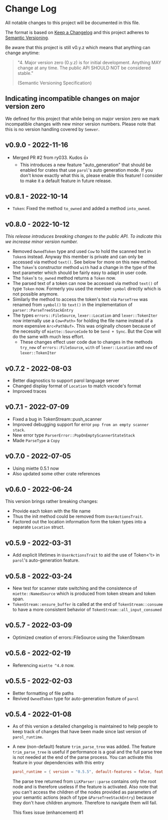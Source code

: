 # Change Log

All notable changes to this project will be documented in this file.

The format is based on [Keep a Changelog](http://keepachangelog.com/)
and this project adheres to [Semantic Versioning](http://semver.org/).

Be aware that this project is still v0.y.z which means that anything can change anytime:

>"4. Major version zero (0.y.z) is for initial development. Anything MAY change at any time. The public API SHOULD NOT be considered stable."
>
>(Semantic Versioning Specification)

## Indicating incompatible changes on major version zero

We defined for this project that while being on major version zero we mark incompatible changes with
new minor version numbers. Please note that this is no version handling covered by `Semver`.

## v0.9.0 - 2022-11-16

* Merged PR #2 from ry033. Kudos 👍
  * This introduces a new feature "auto_generation" that should be enabled for crates that use
  `parol`'s auto generation mode. If you don't know exactly what this is, please enable this
  feature! I consider to make it a default feature in future release.

## v0.8.1 - 2022-10-14

* `Token`: Fixed the method `to_owned` and added a method `into_owned`.

## v0.8.0 - 2022-10-12

*This release introduces breaking changes to the public API. To indicate this we increase minor
version number.*

* Removed `OwnedToken` type and used `Cow` to hold the scanned text in `Token`s instead. Anyway this
member is private and can only be accessed via method `text()`. See below for more on this new
method.
* The `Token`'s constructor method `with` had a change in the type of the text parameter which
should be fairly easy to adapt in user code.
* The `Token`'s `to_owned` method returns a `Token` now.
* The parsed text of a token can now be accessed via method `text()` of type `Token` now. Formerly
you used the member `symbol` directly which is not possible anymore.
* Similarly the method to access the token's text via `ParseTree` was renamed from `symbol()` to
`text()` in the implementation of `parser::ParseTreeStackEntry`
* The types `errors::FileSource`, `lexer::Location` and `lexer::TokenIter` now internally use a
`Cow<Path>` for holding the file name instead of a more expensive `Arc<PathBuf>`. This was
originally chosen because of the necessity of `miette::SourceCode` to be `Send + Sync`. But the Cow
will do the same with much less effort.
  * These changes effect user code due to changes in the methods `try_new` of `errors::FileSource`,
`with` of `lexer::Location` and `new` of `lexer::TokenIter`

## v0.7.2 - 2022-08-03

* Better diagnostics to support parol language server
* Changed display format of `Location` to match vscode's format
* Improved traces

## v0.7.1 - 2022-07-09

* Fixed a bug in TokenStream::push_scanner
* Improved debugging support for error `pop from an empty scanner stack`.
* New error type `ParserError::PopOnEmptyScannerStateStack`
* Made `ParseType` a `Copy`

## v0.7.0 - 2022-07-05

* Using miette 0.5.1 now
* Also updated some other crate references

## v0.6.0 - 2022-06-24

This version brings rather breaking changes:

* Provide each token with the file name
* Thus the init method could be removed from `UserActionsTrait`.
* Factored out the location information form the token types into a separate `Location` struct.

## v0.5.9 - 2022-03-31

* Add explicit lifetimes in `UserActionsTrait` to aid the use of Token<'t> in `parol`'s auto-generation feature.

## v0.5.8 - 2022-03-24

* New test for scanner state switching and the consistence of `miette::NamedSource` which is
produced from token stream and token span.
* `TokenStream::ensure_buffer` is called at the end of `TokenStream::consume` to have a more
consistent behavior of `TokenStream::all_input_consumed`

## v0.5.7 - 2022-03-09

* Optimized creation of errors::FileSource using the TokenStream

## v0.5.6 - 2022-02-19

* Referencing `miette ^4.0` now.

## v0.5.5 - 2022-02-03

* Better formatting of file paths
* Revived `OwnedToken` type for auto-generation feature of `parol`

## v0.5.4 - 2022-01-08

* As of this version a detailed changelog is maintained to help people to keep track of changes that
have been made since last version of `parol_runtime`.
* A new (non-default) feature `trim_parse_tree` was added. The feature `trim_parse_tree` is useful
if performance is a goal and the full parse tree is not needed at the end of the parse process.
You can activate this feature in your dependencies with this entry

    ```toml
    parol_runtime = { version = "0.5.5", default-features = false, features = ["trim_parse_tree"] }
    ```

    The parse tree returned from `LLKParser::parse` contains only the root node and is therefore
useless if the feature is activated. Also note that you can't access the children of the nodes
provided as parameters of your semantic actions (each of type `&ParseTreeStackEntry`) because they
don't have children anymore. Therefore to navigate them will fail.

    This fixes issue (enhancement) #1
